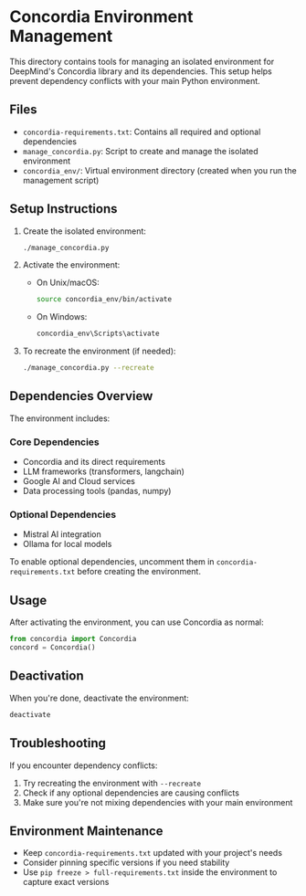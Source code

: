# Concordia Environment Management

This directory contains tools for managing an isolated environment for DeepMind's Concordia library and its dependencies. This setup helps prevent dependency conflicts with your main Python environment.

## Files

- `concordia-requirements.txt`: Contains all required and optional dependencies
- `manage_concordia.py`: Script to create and manage the isolated environment
- `concordia_env/`: Virtual environment directory (created when you run the management script)

## Setup Instructions

1. Create the isolated environment:
   ```bash
   ./manage_concordia.py
   ```

2. Activate the environment:
   - On Unix/macOS:
     ```bash
     source concordia_env/bin/activate
     ```
   - On Windows:
     ```bash
     concordia_env\Scripts\activate
     ```

3. To recreate the environment (if needed):
   ```bash
   ./manage_concordia.py --recreate
   ```

## Dependencies Overview

The environment includes:

### Core Dependencies
- Concordia and its direct requirements
- LLM frameworks (transformers, langchain)
- Google AI and Cloud services
- Data processing tools (pandas, numpy)

### Optional Dependencies
- Mistral AI integration
- Ollama for local models

To enable optional dependencies, uncomment them in `concordia-requirements.txt` before creating the environment.

## Usage

After activating the environment, you can use Concordia as normal:

```python
from concordia import Concordia
concord = Concordia()
```

## Deactivation

When you're done, deactivate the environment:
```bash
deactivate
```

## Troubleshooting

If you encounter dependency conflicts:

1. Try recreating the environment with `--recreate`
2. Check if any optional dependencies are causing conflicts
3. Make sure you're not mixing dependencies with your main environment

## Environment Maintenance

- Keep `concordia-requirements.txt` updated with your project's needs
- Consider pinning specific versions if you need stability
- Use `pip freeze > full-requirements.txt` inside the environment to capture exact versions
